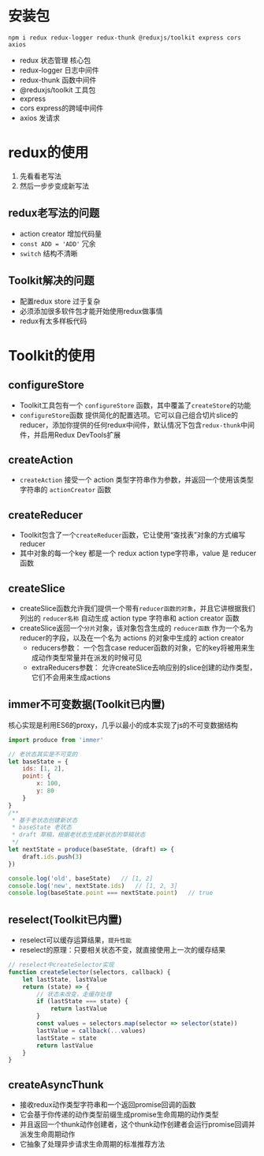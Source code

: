# 安装包
```
npm i redux redux-logger redux-thunk @reduxjs/toolkit express cors axios
```
- redux 状态管理 核心包
- redux-logger 日志中间件
- redux-thunk 函数中间件
- @reduxjs/toolkit 工具包
- express
- cors express的跨域中间件
- axios 发请求

# redux的使用
1. 先看看老写法
2. 然后一步步变成新写法

## redux老写法的问题
- action creator 增加代码量
- `const ADD = 'ADD'` 冗余
- `switch` 结构不清晰

## Toolkit解决的问题
- 配置redux store 过于复杂
- 必须添加很多软件包才能开始使用redux做事情
- redux有太多样板代码



# Toolkit的使用

## configureStore
- Toolkit工具包有一个 `configureStore` 函数，其中覆盖了`createStore`的功能
- `configureStore`函数 提供简化的配置选项。它可以自己组合切片slice的reducer，添加你提供的任何redux中间件，默认情况下包含`redux-thunk`中间件，并启用Redux DevTools扩展

## createAction
- `createAction` 接受一个 action 类型字符串作为参数，并返回一个使用该类型字符串的 `actionCreator` 函数

## createReducer
- Toolkit包含了一个`createReducer`函数，它让使用“查找表”对象的方式编写 reducer
- 其中对象的每一个key 都是一个 redux action type字符串，value 是 reducer 函数


## createSlice
- createSlice函数允许我们提供一个带有`reducer函数的对象`，并且它讲根据我们列出的 `reducer名称` 自动生成 action type 字符串和 action creator 函数
- createSlice返回一个`分片`对象，该对象包含生成的 `reducer函数` 作为一个名为reducer的字段，以及在一个名为 actions 的对象中生成的 action creator
    - reducers参数： 一个包含case reducer函数的对象，它的key将被用来生成动作类型常量并在派发的时候可见
    - extraReducers参数： 允许createSlice去响应别的slice创建的动作类型，它们不会用来生成actions

## immer不可变数据(Toolkit已内置)
核心实现是利用ES6的proxy，几乎以最小的成本实现了js的不可变数据结构
```javascript
import produce from 'immer'

// 老状态其实是不可变的
let baseState = {
    ids: [1, 2],
    point: {
        x: 100,
        y: 80
    }
}
/**
 * 基于老状态创建新状态
 * baseState 老状态
 * draft 草稿，根据老状态生成新状态的草稿状态
 */
let nextState = produce(baseState, (draft) => {
    draft.ids.push(3)
})

console.log('old', baseState)   // [1, 2]
console.log('new', nextState.ids)   // [1, 2, 3]
console.log(baseState.point === nextState.point)   // true
```

## reselect(Toolkit已内置)
- reselect可以缓存运算结果，`提升性能`
- reselect的原理：只要相关状态不变，就直接使用上一次的缓存结果
```javascript
// reselect中createSelector实现
function createSelector(selectors, callback) {
    let lastState, lastValue
    return (state) => {
        // 状态未改变，走缓存处理
        if (lastState === state) {
            return lastValue
        }
        const values = selectors.map(selector => selector(state))
        lastValue = callback(...values)
        lastState = state
        return lastValue
    }
}
```


## createAsyncThunk
- 接收redux动作类型字符串和一个返回promise回调的函数
- 它会基于你传递的动作类型前缀生成promise生命周期的动作类型
- 并且返回一个thunk动作创建者，这个thunk动作创建者会运行promise回调并派发生命周期动作
- 它抽象了处理异步请求生命周期的标准推荐方法